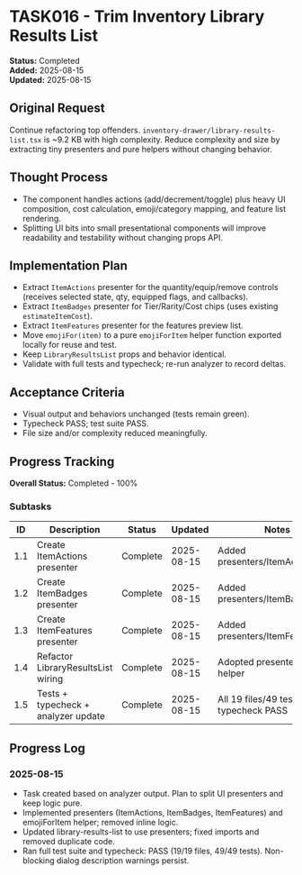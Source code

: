 # TASK016 - Trim Inventory Library Results List

**Status:** Completed  
**Added:** 2025-08-15  
**Updated:** 2025-08-15

## Original Request

Continue refactoring top offenders. `inventory-drawer/library-results-list.tsx` is ~9.2 KB with high complexity. Reduce complexity and size by extracting tiny presenters and pure helpers without changing behavior.

## Thought Process

- The component handles actions (add/decrement/toggle) plus heavy UI composition, cost calculation, emoji/category mapping, and feature list rendering.
- Splitting UI bits into small presentational components will improve readability and testability without changing props API.

## Implementation Plan

- Extract `ItemActions` presenter for the quantity/equip/remove controls (receives selected state, qty, equipped flags, and callbacks).
- Extract `ItemBadges` presenter for Tier/Rarity/Cost chips (uses existing `estimateItemCost`).
- Extract `ItemFeatures` presenter for the features preview list.
- Move `emojiFor(item)` to a pure `emojiForItem` helper function exported locally for reuse and test.
- Keep `LibraryResultsList` props and behavior identical.
- Validate with full tests and typecheck; re-run analyzer to record deltas.

## Acceptance Criteria

- Visual output and behaviors unchanged (tests remain green).
- Typecheck PASS; test suite PASS.
- File size and/or complexity reduced meaningfully.

## Progress Tracking

**Overall Status:** Completed - 100%

### Subtasks

| ID  | Description                         | Status   | Updated    | Notes                                      |
| --- | ----------------------------------- | -------- | ---------- | ------------------------------------------ |
| 1.1 | Create ItemActions presenter        | Complete | 2025-08-15 | Added presenters/ItemActions.tsx           |
| 1.2 | Create ItemBadges presenter         | Complete | 2025-08-15 | Added presenters/ItemBadges.tsx            |
| 1.3 | Create ItemFeatures presenter       | Complete | 2025-08-15 | Added presenters/ItemFeatures.tsx          |
| 1.4 | Refactor LibraryResultsList wiring  | Complete | 2025-08-15 | Adopted presenters + emoji helper          |
| 1.5 | Tests + typecheck + analyzer update | Complete | 2025-08-15 | All 19 files/49 tests PASS; typecheck PASS |

## Progress Log

### 2025-08-15

- Task created based on analyzer output. Plan to split UI presenters and keep logic pure.
- Implemented presenters (ItemActions, ItemBadges, ItemFeatures) and emojiForItem helper; removed inline logic.
- Updated library-results-list to use presenters; fixed imports and removed duplicate code.
- Ran full test suite and typecheck: PASS (19/19 files, 49/49 tests). Non-blocking dialog description warnings persist.
